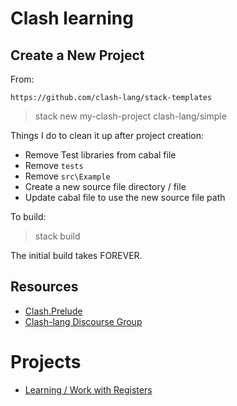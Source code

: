 # Clash learning

## Create a New Project

From:  

    https://github.com/clash-lang/stack-templates

> stack new my-clash-project clash-lang/simple

Things I do to clean it up after project creation:

- Remove Test libraries from cabal file
- Remove `tests` 
- Remove `src\Example`
- Create a new source file directory / file
- Update cabal file to use the new source file path

To build:

> stack build

The initial build takes FOREVER.

## Resources

- [Clash.Prelude](https://hackage.haskell.org/package/clash-prelude-1.8.1)
- [Clash-lang Discourse Group](https://clash-lang.discourse.group/)

# Projects

- [Learning / Work with Registers](./registers/readme.md)
